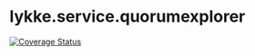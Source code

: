 # lykke.service.quorumexplorer


[![Coverage Status](https://coveralls.io/repos/github/OpenMAVN/MAVN.Service.QuorumExplorer/badge.svg?branch=master)](https://coveralls.io/github/OpenMAVN/MAVN.Service.QuorumExplorer?branch=master)